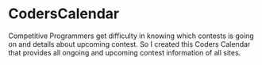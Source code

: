 # CodersCalendar
Competitive Programmers get difficulty in knowing which contests is going on and details about upcoming contest. So I created this Coders Calendar that provides all ongoing and upcoming contest information of all sites.
